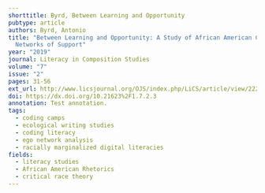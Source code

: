 ```yaml
---
shorttitle: Byrd, Between Learning and Opportunity
pubtype: article
authors: Byrd, Antonio
title: "Between Learning and Opportunity: A Study of African American Coders’
  Networks of Support"
year: "2019"
journal: Literacy in Composition Studies
volume: "7"
issue: "2"
pages: 31-56
ext_url: http://www.licsjournal.org/OJS/index.php/LiCS/article/view/222
doi: https://dx.doi.org/10.21623%2F1.7.2.3
annotation: Test annotation.
tags:
  - coding camps
  - ecological writing studies
  - coding literacy
  - ego network analysis
  - racially marginalized digital literacies
fields:
  - literacy studies
  - African American Rhetorics
  - critical race theory
---
```

